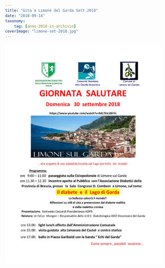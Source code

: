 ```yaml
---
title: "Gita a Limone del Garda Sett.2018"
date: "2018-09-14"
taxonomy: 
    tag: [anno-2018-in-archivio]
coverImage: "limone-set-2018.jpg"
---
```


![](images/limone-set-2018.jpg)
